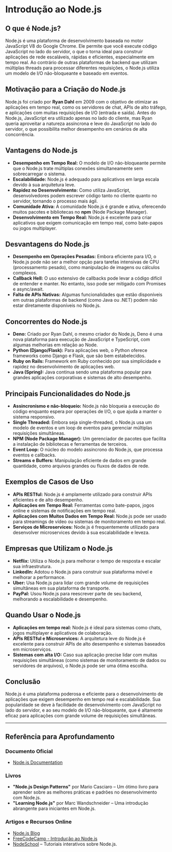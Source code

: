 # Introdução ao Node.js

## O que é Node.js?
Node.js é uma plataforma de desenvolvimento baseada no motor JavaScript V8 do Google Chrome. Ele permite que você execute código JavaScript no lado do servidor, o que o torna ideal para construir aplicações de rede escaláveis, rápidas e eficientes, especialmente em tempo real. Ao contrário de outras plataformas de backend que utilizam múltiplas threads para processar diferentes requisições, o Node.js utiliza um modelo de I/O não-bloqueante e baseado em eventos.

## Motivação para a Criação do Node.js
Node.js foi criado por **Ryan Dahl** em 2009 com o objetivo de otimizar as aplicações em tempo real, como os servidores de chat, APIs de alto tráfego, e aplicações com muitas requisições de I/O (entrada e saída). Antes do Node.js, JavaScript era utilizado apenas no lado do cliente, mas Ryan queria aproveitar a natureza assíncrona e leve do JavaScript no lado do servidor, o que possibilita melhor desempenho em cenários de alta concorrência.

## Vantagens do Node.js
- **Desempenho em Tempo Real:** O modelo de I/O não-bloqueante permite que o Node.js trate múltiplas conexões simultaneamente sem sobrecarregar o sistema.
- **Escalabilidade:** Node.js é adequado para aplicativos em larga escala devido à sua arquitetura leve.
- **Rapidez no Desenvolvimento:** Como utiliza JavaScript, desenvolvedores podem escrever código tanto no cliente quanto no servidor, tornando o processo mais ágil.
- **Comunidade Ativa:** A comunidade Node.js é grande e ativa, oferecendo muitos pacotes e bibliotecas no **npm** (Node Package Manager).
- **Desenvolvimento em Tempo Real:** Node.js é excelente para criar aplicativos que exigem comunicação em tempo real, como bate-papos ou jogos multiplayer.

## Desvantagens do Node.js
- **Desempenho em Operações Pesadas:** Embora eficiente para I/O, o Node.js pode não ser a melhor opção para tarefas intensivas de CPU (processamento pesado), como manipulação de imagens ou cálculos complexos.
- **Callback Hell:** O uso extensivo de callbacks pode levar a código difícil de entender e manter. No entanto, isso pode ser mitigado com Promises e async/await.
- **Falta de APIs Nativas:** Algumas funcionalidades que estão disponíveis em outras plataformas de backend (como Java ou .NET) podem não estar diretamente disponíveis no Node.js.

## Concorrentes do Node.js
- **Deno:** Criado por Ryan Dahl, o mesmo criador do Node.js, Deno é uma nova plataforma para execução de JavaScript e TypeScript, com algumas melhorias em relação ao Node.
- **Python (Django/Flask):** Para aplicações web, o Python oferece frameworks como Django e Flask, que são bem estabelecidos.
- **Ruby on Rails:** Framework em Ruby conhecido por sua simplicidade e rapidez no desenvolvimento de aplicações web.
- **Java (Spring):** Java continua sendo uma plataforma popular para grandes aplicações corporativas e sistemas de alto desempenho.

## Principais Funcionalidades do Node.js
- **Assincronismo e não-bloqueio:** Node.js não bloqueia a execução do código enquanto espera por operações de I/O, o que ajuda a manter o sistema responsivo.
- **Single Threaded:** Embora seja single-threaded, o Node.js usa um modelo de eventos e um loop de eventos para gerenciar múltiplas requisições simultâneas.
- **NPM (Node Package Manager):** Um gerenciador de pacotes que facilita a instalação de bibliotecas e ferramentas de terceiros.
- **Event Loop:** O núcleo do modelo assíncrono do Node.js, que processa eventos e callbacks.
- **Streams e Buffers:** Manipulação eficiente de dados em grande quantidade, como arquivos grandes ou fluxos de dados de rede.

## Exemplos de Casos de Uso
- **APIs RESTful:** Node.js é amplamente utilizado para construir APIs eficientes e de alto desempenho.
- **Aplicações em Tempo Real:** Ferramentas como bate-papos, jogos online e sistemas de notificações em tempo real.
- **Aplicações com Muitos Dados em Tempo Real:** Node.js pode ser usado para streamings de vídeo ou sistemas de monitoramento em tempo real.
- **Serviços de Microservices:** Node.js é frequentemente utilizado para desenvolver microservices devido à sua escalabilidade e leveza.

## Empresas que Utilizam o Node.js
- **Netflix:** Utiliza o Node.js para melhorar o tempo de resposta e escalar sua infraestrutura.
- **LinkedIn:** Adotou o Node.js para construir sua plataforma móvel e melhorar a performance.
- **Uber:** Usa Node.js para lidar com grande volume de requisições simultâneas em sua plataforma de transporte.
- **PayPal:** Usou Node.js para reescrever parte de seu backend, melhorando a escalabilidade e desempenho.

## Quando Usar o Node.js
- **Aplicações em tempo real:** Node.js é ideal para sistemas como chats, jogos multiplayer e aplicativos de colaboração.
- **APIs RESTful e Microservices:** A arquitetura leve do Node.js é excelente para construir APIs de alto desempenho e sistemas baseados em microserviços.
- **Sistemas com alta I/O:** Caso sua aplicação precise lidar com muitas requisições simultâneas (como sistemas de monitoramento de dados ou servidores de arquivos), o Node.js pode ser uma ótima escolha.

## Conclusão
Node.js é uma plataforma poderosa e eficiente para o desenvolvimento de aplicações que exigem desempenho em tempo real e escalabilidade. Sua popularidade se deve à facilidade de desenvolvimento com JavaScript no lado do servidor, e ao seu modelo de I/O não-bloqueante, que é altamente eficaz para aplicações com grande volume de requisições simultâneas.

---

## Referência para Aprofundamento

### Documento Oficial
- [Node.js Documentation](https://nodejs.org/en/docs/)

### Livros
- **"Node.js Design Patterns"** por Mario Casciaro – Um ótimo livro para aprender sobre as melhores práticas e padrões no desenvolvimento com Node.js.
- **"Learning Node.js"** por Marc Wandschneider – Uma introdução abrangente para iniciantes em Node.js.

### Artigos e Recursos Online
- [Node.js Blog](https://nodejs.org/en/blog/)
- [FreeCodeCamp - Introdução ao Node.js](https://www.freecodecamp.org/news/learn-node-by-building-10-projects/)
- [NodeSchool](https://nodeschool.io/) – Tutoriais interativos sobre Node.js.